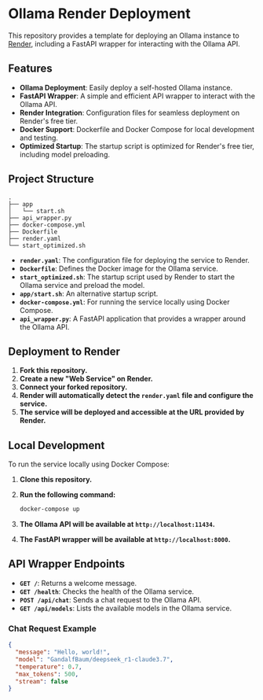# Ollama Render Deployment

This repository provides a template for deploying an Ollama instance to [Render](https://render.com/), including a FastAPI wrapper for interacting with the Ollama API.

## Features

- **Ollama Deployment**: Easily deploy a self-hosted Ollama instance.
- **FastAPI Wrapper**: A simple and efficient API wrapper to interact with the Ollama API.
- **Render Integration**: Configuration files for seamless deployment on Render's free tier.
- **Docker Support**: Dockerfile and Docker Compose for local development and testing.
- **Optimized Startup**: The startup script is optimized for Render's free tier, including model preloading.

## Project Structure

```
.
├── app
│   └── start.sh
├── api_wrapper.py
├── docker-compose.yml
├── Dockerfile
├── render.yaml
└── start_optimized.sh
```

- **`render.yaml`**: The configuration file for deploying the service to Render.
- **`Dockerfile`**: Defines the Docker image for the Ollama service.
- **`start_optimized.sh`**: The startup script used by Render to start the Ollama service and preload the model.
- **`app/start.sh`**: An alternative startup script.
- **`docker-compose.yml`**: For running the service locally using Docker Compose.
- **`api_wrapper.py`**: A FastAPI application that provides a wrapper around the Ollama API.

## Deployment to Render

1. **Fork this repository.**
2. **Create a new "Web Service" on Render.**
3. **Connect your forked repository.**
4. **Render will automatically detect the `render.yaml` file and configure the service.**
5. **The service will be deployed and accessible at the URL provided by Render.**

## Local Development

To run the service locally using Docker Compose:

1. **Clone this repository.**
2. **Run the following command:**

   ```bash
   docker-compose up
   ```

3. **The Ollama API will be available at `http://localhost:11434`.**
4. **The FastAPI wrapper will be available at `http://localhost:8000`.**

## API Wrapper Endpoints

- **`GET /`**: Returns a welcome message.
- **`GET /health`**: Checks the health of the Ollama service.
- **`POST /api/chat`**: Sends a chat request to the Ollama API.
- **`GET /api/models`**: Lists the available models in the Ollama service.

### Chat Request Example

```json
{
  "message": "Hello, world!",
  "model": "GandalfBaum/deepseek_r1-claude3.7",
  "temperature": 0.7,
  "max_tokens": 500,
  "stream": false
}
